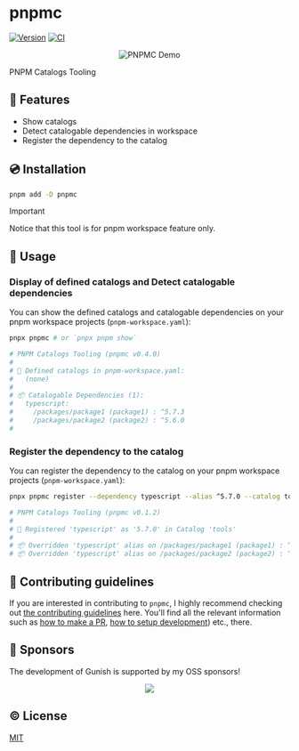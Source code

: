 # pnpmc

[![Version][npm-version-src]][npm-version-href]
[![CI][ci-src]][ci-href]

<p align="center">
  <img src="./assets/pnpmc.gif" alt="PNPMC Demo">
</p>

PNPM Catalogs Tooling

## 🌟 Features

- Show catalogs
- Detect catalogable dependencies in workspace
- Register the dependency to the catalog

## 💿 Installation

```sh
pnpm add -D pnpmc
```

<!-- eslint-disable markdown/no-missing-label-refs -->

> [!IMPORTANT]
> Notice that this tool is for pnpm workspace feature only.

<!-- eslint-enable markdown/no-missing-label-refs -->

## 🚀 Usage

### Display of defined catalogs and Detect catalogable dependencies

You can show the defined catalogs and catalogable dependencies on your pnpm workspace projects (`pnpm-workspace.yaml`):

```sh
pnpx pnpmc # or `pnpx pnpm show`

# PNPM Catalogs Tooling (pnpmc v0.4.0)
#
# 📙 Defined catalogs in pnpm-workspace.yaml:
#   (none)
#
# 📦 Catalogable Dependencies (1):
#   typescript:
#     /packages/package1 (package1) : ^5.7.3
#     /packages/package2 (package2) : ^5.6.0
#
```

### Register the dependency to the catalog

You can register the dependency to the catalog on your pnpm workspace projects (`pnpm-workspace.yaml`):

```sh
pnpx pnpmc register --dependency typescript --alias ^5.7.0 --catalog tools

# PNPM Catalogs Tooling (pnpmc v0.1.2)
#
# 📙 Registered 'typescript' as '5.7.0' in Catalog 'tools'
#
# 📦 Overridden 'typescript' alias on /packages/package1 (package1) : ^5.7.3 -> catalog:tools
# 📦 Overridden 'typescript' alias on /packages/package2 (package2) : ^5.6.0 -> catalog:tools
```

## 🙌 Contributing guidelines

If you are interested in contributing to `pnpmc`, I highly recommend checking out [the contributing guidelines](/CONTRIBUTING.md) here. You'll find all the relevant information such as [how to make a PR](/CONTRIBUTING.md#pull-request-guidelines), [how to setup development](/CONTRIBUTING.md#development-setup)) etc., there.

## 🤝 Sponsors

The development of Gunish is supported by my OSS sponsors!

<p align="center">
  <a href="https://cdn.jsdelivr.net/gh/kazupon/sponsors/sponsors.svg">
    <img src='https://cdn.jsdelivr.net/gh/kazupon/sponsors/sponsors.svg'/>
  </a>
</p>

## ©️ License

[MIT](http://opensource.org/licenses/MIT)

<!-- Badges -->

[npm-version-src]: https://img.shields.io/npm/v/pnpmc?style=flat
[npm-version-href]: https://npmjs.com/package/pnpmc
[ci-src]: https://github.com/kazupon/pnpmc/actions/workflows/ci.yml/badge.svg
[ci-href]: https://github.com/kazupon/pnpmc/actions/workflows/ci.yml
